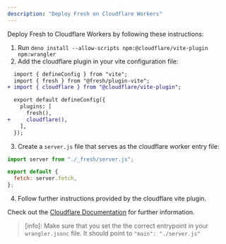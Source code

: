 ```yaml
---
description: "Deploy Fresh on Cloudflare Workers"
---
```


Deploy Fresh to Cloudflare Workers by following these instructions:

1. Run `deno install --allow-scripts npm:@cloudflare/vite-plugin npm:wrangler`
2. Add the cloudflare plugin in your vite configuration file:

```diff vite.config.ts
  import { defineConfig } from "vite";
  import { fresh } from "@fresh/plugin-vite";
+ import { cloudflare } from "@cloudflare/vite-plugin";

  export default defineConfig({
    plugins: [
      fresh(),
+     cloudflare(),
    ],
  });
```

3. Create a `server.js` file that serves as the cloudflare worker entry file:

```js
import server from "./_fresh/server.js";

export default {
  fetch: server.fetch,
};
```

4. Follow further instructions provided by the cloudflare vite plugin.

Check out the
[Cloudflare Documentation](https://developers.cloudflare.com/workers/vite-plugin/)
for further information.

> [info]: Make sure that you set the the correct entrypoint in your
> `wrangler.jsonc` file. It should point to `"main": "./server.js"`
